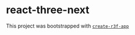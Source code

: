 # react-three-next

This project was bootstrapped with [`create-r3f-app`](https://github.com/RenaudROHLINGER/create-r3f-app)